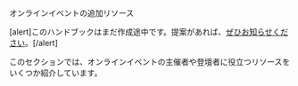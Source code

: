 <!--
Additional Resources for Online Events
-->
オンラインイベントの追加リソース

<!-- wp:html -->
<!--
[alert]This handbook is still in progress! Have suggestions? <a href="mailto:support@wordcamp.org" target="_blank" rel="noopener noreferrer">Let us know</a>![/alert]
-->
[alert]このハンドブックはまだ作成途中です。提案があれば、<a href="mailto:support@wordcamp.org" target="_blank" rel="noopener noreferrer">ぜひお知らせください</a>。[/alert]
<!-- /wp:html -->

<!-- wp:paragraph -->
<!-- 
<p>This section includes some helpful resources for organizers of online events, as well as speakers.</p>
-->
<p>このセクションでは、オンラインイベントの主催者や登壇者に役立つリソースをいくつか紹介しています。</p>
<!-- /wp:paragraph -->
